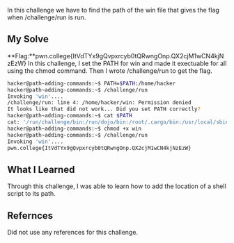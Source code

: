 In this challenge we have to find the path of the win file that gives the flag when /challenge/run is run.
## My Solve

**Flag:**pwn.college{ItVdTYx9gQvpxrcyb0tQRwngOnp.QX2cjM1wCN4kjNzEzW}
In this challenge, I set the PATH for win and made it exectuable for all using the chmod command. Then I wrote /challenge/run to get the flag.
```bash
hacker@path~adding-commands:~$ PATH=$PATH:/home/hacker
hacker@path~adding-commands:~$ /challenge/run
Invoking 'win'....
/challenge/run: line 4: /home/hacker/win: Permission denied
It looks like that did not work... Did you set PATH correctly?
hacker@path~adding-commands:~$ cat $PATH
cat: '/run/challenge/bin:/run/dojo/bin:/root/.cargo/bin:/usr/local/sbin:/usr/local/bin:/usr/sbin:/usr/bin:/sbin:/bin:/home/hacker:/home/hacker': No such file or directory
hacker@path~adding-commands:~$ chmod +x win
hacker@path~adding-commands:~$ /challenge/run
Invoking 'win'....
pwn.college{ItVdTYx9gQvpxrcyb0tQRwngOnp.QX2cjM1wCN4kjNzEzW}
```

## What I Learned
Through this challenge, I was able to learn how to add the location of a shell script to its path.

## Refernces
Did not use any references for this challenge.
